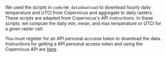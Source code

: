 We used the scripts in `code/00_datadownload` to download hourly daily temperature and UTCI from Copernicus and aggregate to daily rasters. 
These scripts are adapted from Copernicus's API instructions. In these scripts, we compute the daily min, mean, and max temperature or UTCI for a given raster cell.

You must register for an API personal acccess token to download the data. Instructions for getting a API personal access token and using the Copernicus API are [here](https://urldefense.com/v3/__https://cds.climate.copernicus.eu/how-to-api__;!!Mak6IKo!NF7C0T1oSYoCV5IaxiDeQKN_C96cNuxWwqGgV2n7aV6U_zUVuumtmBS7tSRKQqBULAdt7mXAT2H3OmoSpX8fqZCg1kVrHQ$).


